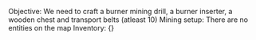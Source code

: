Objective: We need to craft a burner mining drill, a burner inserter, a wooden chest and transport belts (atleast 10)
Mining setup: There are no entities on the map
Inventory: {}
